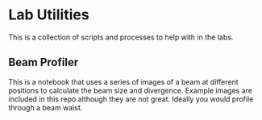 # Lab Utilities

This is a collection of scripts and processes to help with in the labs.

## Beam Profiler
This is a notebook that uses a series of images of a beam at different positions to calculate the beam size and divergence. Example images are included in this repo although they are not great. Ideally you would profile through a beam waist.
